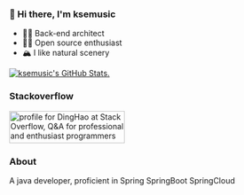 ### 👋 Hi there, I'm ksemusic

- 🍤🍻 Back-end architect
- 🍓🥝  Open source enthusiast
- 🏔 I like natural scenery

 <a href="https://github.com/spring-projects/spring-security/pulls?q=is%3Apr+author%3Akse-music+is%3Aclosed">
  <picture>
    <img alt="ksemusic's GitHub Stats." src="https://github-readme-stats.vercel.app/api?username=kse-music&theme=tokyonight&show_icons=true&include_all_commits=true&count_private=true">
  </picture>
</a>

<!--
**kse-music/kse-music** is a ✨ _special_ ✨ repository because its `README.md` (this file) appears on your GitHub profile.
![DingHao's GitHub stats](https://github-readme-stats.vercel.app/api?username=kse-music&show_icons=true&theme=tokyonight&count_private=true)
Here are some ideas to get you started:

- 🔭 I’m currently working on plantdata
- 🌱 I’m currently learning netty
- 👯 I’m looking to collaborate on mcn
- 🤔 I’m looking for help with llm
- 💬 Ask me about ...
- 📫 How to reach me: ...
- 😄 Pronouns: ...
- ⚡ Fun fact: ...


- 🔭 I’m currently working on plantdata
- 🌱 I’m currently learning netty
- 👯 I’m looking to collaborate on mcn
- 🤔 I’m looking for help with llm
-->

### Stackoverflow
<a href="https://stackoverflow.com/users/19546048/dinghao"><img src="https://stackoverflow.com/users/flair/19546048.png" width="208" height="58" alt="profile for DingHao at Stack Overflow, Q&amp;A for professional and enthusiast programmers" title="profile for DingHao at Stack Overflow, Q&amp;A for professional and enthusiast programmers"></a>

### About
A java developer, proficient in Spring SpringBoot SpringCloud
